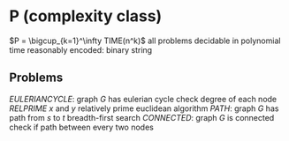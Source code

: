 # P (complexity class)
$P = \bigcup_{k=1}^\infty TIME(n^k)$
	all problems decidable in polynomial time
	reasonably encoded: binary string
## Problems
$EULERIANCYCLE$: graph $G$ has eulerian cycle
	check degree of each node
$RELPRIME$ $x$ and $y$ relatively prime
	euclidean algorithm
$PATH$: graph $G$ has path from $s$ to $t$
	breadth-first search
$CONNECTED$: graph $G$ is connected
	check if path between every two nodes